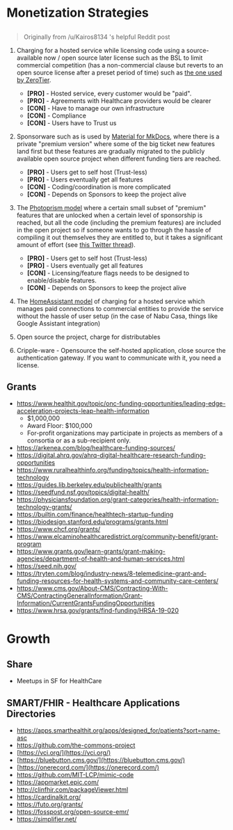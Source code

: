 # Monetization Strategies

## 

> Originally from /u/Kairos8134 's helpful Reddit post

1. Charging for a hosted service while licensing code using a source-available now / open source later license such as the BSL to limit commercial competition (has a non-commercial clause but reverts to an open source license after a preset period of time) such as [the one used by ZeroTier](https://github.com/zerotier/ZeroTierOne/blob/master/LICENSE.txt).  
	- **[PRO]** - Hosted service, every customer would be "paid". 
	- **[PRO]** - Agreements with Healthcare providers would be clearer
	- **[CON]** - Have to manage our own infrastructure
	- **[CON]** - Compliance
	- **[CON]** - Users have to Trust us 

2. Sponsorware such as is used by [Material for MkDocs](https://squidfunk.github.io/mkdocs-material/insiders/#whats-in-for-me), where there is a private "premium version" where some of the big ticket new features land first but these features are gradually migrated to the publicly available open source project when different funding tiers are reached.  
	- **[PRO]** - Users get to self host (Trust-less)
	- **[PRO]** - Users eventually get all features
	- **[CON]** - Coding/coordination is more complicated
	- **[CON]** - Depends on Sponsors to keep the project alive

3. The [Photoprism model](https://github.com/photoprism/photoprism/issues?q=label%3Asponsor-feature) where a certain small subset of "premium" features that are unlocked when a certain level of sponsorship is reached, but all the code (including the premium features) are included in the open project so if someone wants to go through the hassle of compiling it out themselves they are entitled to, but it takes a significant amount of effort (see [this Twitter thread](https://nitter.net/photoprism_app/status/1363795865543077890#m)).  
	- **[PRO]** - Users get to self host (Trust-less)
	- **[PRO]** - Users eventually get all features
	- **[CON]** - Licensing/feature flags needs to be designed to enable/disable features. 
	- **[CON]** - Depends on Sponsors to keep the project alive

4. The [HomeAssistant model](https://www.nabucasa.com/pricing/) of charging for a hosted service which manages paid connections to commercial entities to provide the service without the hassle of user setup (in the case of Nabu Casa, things like Google Assistant integration)


5. Open source the project, charge for distributables 

6. Cripple-ware - Opensource the self-hosted application, close source the authentication gateway. If you want to communicate with it, you need a license. 



## Grants
- https://www.healthit.gov/topic/onc-funding-opportunities/leading-edge-acceleration-projects-leap-health-information
	- $1,000,000
	- Award Floor: $100,000
	- For-profit organizations may participate in projects as members of a consortia or as a sub-recipient only.
- https://arkenea.com/blog/healthcare-funding-sources/
- https://digital.ahrq.gov/ahrq-digital-healthcare-research-funding-opportunities
- https://www.ruralhealthinfo.org/funding/topics/health-information-technology
- https://guides.lib.berkeley.edu/publichealth/grants
- https://seedfund.nsf.gov/topics/digital-health/
- https://physiciansfoundation.org/grant-categories/health-information-technology-grants/
- https://builtin.com/finance/healthtech-startup-funding
- https://biodesign.stanford.edu/programs/grants.html
- https://www.chcf.org/grants/
- https://www.elcaminohealthcaredistrict.org/community-benefit/grant-program
- https://www.grants.gov/learn-grants/grant-making-agencies/department-of-health-and-human-services.html
- https://seed.nih.gov/
- https://tryten.com/blog/industry-news/8-telemedicine-grant-and-funding-resources-for-health-systems-and-community-care-centers/
- https://www.cms.gov/About-CMS/Contracting-With-CMS/ContractingGeneralInformation/Grant-Information/CurrentGrantsFundingOpportunities
- https://www.hrsa.gov/grants/find-funding/HRSA-19-020

# Growth

## Share
- Meetups in SF for HealthCare

## SMART/FHIR - Healthcare Applications Directories
- https://apps.smarthealthit.org/apps/designed_for/patients?sort=name-asc
- https://github.com/the-commons-project
- [https://vci.org/](https://vci.org/)
- [https://bluebutton.cms.gov/](https://bluebutton.cms.gov/)
- [https://onerecord.com/](https://onerecord.com/)
- https://github.com/MIT-LCP/mimic-code
- https://appmarket.epic.com/
- http://clinfhir.com/packageViewer.html
- https://cardinalkit.org/
- https://futo.org/grants/
- https://fosspost.org/open-source-emr/
- https://simplifier.net/


